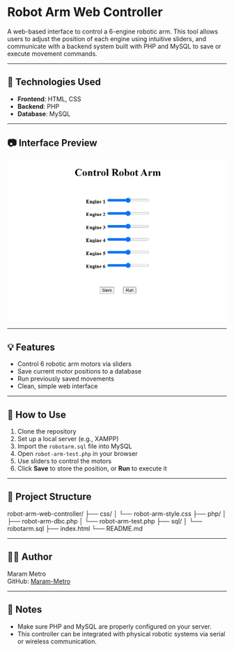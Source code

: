 # Robot Arm Web Controller

A web-based interface to control a 6-engine robotic arm. This tool allows users to adjust the position of each engine using intuitive sliders, and communicate with a backend system built with PHP and MySQL to save or execute movement commands.

---

## 🔧 Technologies Used

- **Frontend**: HTML, CSS
- **Backend**: PHP
- **Database**: MySQL

---

## 📷 Interface Preview

![Control Robot Arm](screenshot.png)

---

## 💡 Features

- Control 6 robotic arm motors via sliders
- Save current motor positions to a database
- Run previously saved movements
- Clean, simple web interface

---

## 🚀 How to Use

1. Clone the repository
2. Set up a local server (e.g., XAMPP)
3. Import the `robotarm.sql` file into MySQL
4. Open `robot-arm-test.php` in your browser
5. Use sliders to control the motors
6. Click **Save** to store the position, or **Run** to execute it

---

## 📁 Project Structure
robot-arm-web-controller/
├── css/
│   └── robot-arm-style.css
├── php/
│   ├── robot-arm-dbc.php
│   └── robot-arm-test.php
├── sql/
│   └── robotarm.sql
├── index.html
└── README.md


---

## 👩‍💻 Author

Maram Metro  
GitHub: [Maram-Metro](https://github.com/Maram-Metro)

---

## 📌 Notes

- Make sure PHP and MySQL are properly configured on your server.
- This controller can be integrated with physical robotic systems via serial or wireless communication.


